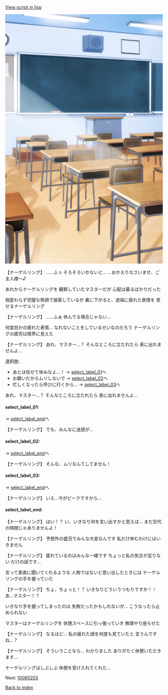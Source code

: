[View script in lisp](../scripts/10065202.txt)

![classroom01.png](../images/backgrounds/classroom01.png)

【ナーゲルリング】
……ふぅ
そろそろいかないと…
…おかえりなさいませ、ご主人様～♪

あれからナーゲルリングを
観察していたマスターだが
心配は募るばかりだった

相変わらず完璧な笑顔で接客しているが
裏に下がると、途端に疲れた表情を
見せるナーゲルリング

【ナーゲルリング】
……ふぁ
休んでる場合じゃない…

何度目かの疲れた表情…
なれないことをしているせいなのだろう
ナーゲルリングの疲労は限界に見えた

【ナーゲルリング】
あれ、マスター…？
そんなところに立たれたら
表に出れませんよ…

選択肢:
- あとは任せて休みなよ…！ → [select_label_01](#select_label_01)へ
- お願いだからムリしないで → [select_label_02](#select_label_02)へ
- 忙しくなったら呼びに行くから… → [select_label_03](#select_label_03)へ

あれ、マスター…？
そんなところに立たれたら
表に出れませんよ…

#### select_label_01:
 → [select_label_end](#select_label_end)へ

【ナーゲルリング】
でも、みんなに迷惑が…

#### select_label_02:
 → [select_label_end](#select_label_end)へ

【ナーゲルリング】
そんな、ムリなんてしてません！

#### select_label_03:
 → [select_label_end](#select_label_end)へ

【ナーゲルリング】
いえ…今がピークですから…

#### select_label_end:

【ナーゲルリング】
はい！？
い、いきなり何を言い出すかと思えば…
まだ交代の時間じゃありませんよ！

【ナーゲルリング】
予想外の盛況でみんな大変なんです
私だけ休むわけにはいきません

【ナーゲルリング】
疲れているのはみんな一緒です
ちょっと私の気合が足りない
だけの話です…

言って素直に聞いてくれるような
人物ではないと思い出したときには
ナーゲルリングの手を握っていた

【ナーゲルリング】
ちょ、ちょっと！？
いきなりどういうつもりですか！！
あ…マスター！？

いきなり手を握ってしまったのは
失敗だったかもしれないが…
こうなったら止められない

マスターはナーゲルリングを
休憩スペースに引っ張っていき
無理やり座らせた

【ナーゲルリング】
なるほど…
私の疲れた顔を何度も見ていたと
言うんですね…？

【ナーゲルリング】
そういうことなら…
わかりました
ありがたく休憩いただきます…

ナーゲルリングはしぶしぶ
休憩を受け入れてくれた…

Next: [10065203](10065203.md)

[Back to index](index.md)
